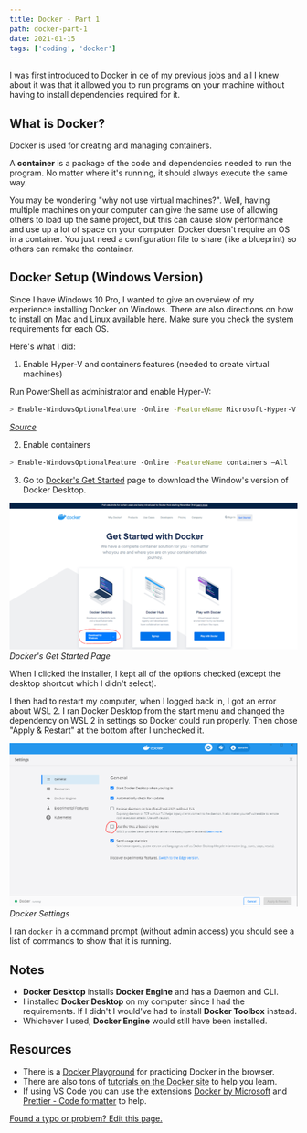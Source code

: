 ```yaml
---
title: Docker - Part 1
path: docker-part-1
date: 2021-01-15
tags: ['coding', 'docker']
---
```


I was first introduced to Docker in oe of my previous jobs and all I knew about it was that it allowed you to run programs on your machine without having to install dependencies required for it.

## What is Docker?

Docker is used for creating and managing containers.

A **container** is a package of the code and dependencies needed to run the program. No matter where it's running, it should always execute the same way.

You may be wondering "why not use virtual machines?". Well, having multiple machines on your computer can give the same use of allowing others to load up the same project, but this can cause slow performance and use up a lot of space on your computer. Docker doesn't require an OS in a container. You just need a configuration file to share (like a blueprint) so others can remake the container.

## Docker Setup (Windows Version)

Since I have Windows 10 Pro, I wanted to give an overview of my experience installing Docker on Windows. There are also directions on how to install on Mac and Linux [available here](https://docs.docker.com/engine/install/). Make sure you check the system requirements for each OS.

Here's what I did:

1) Enable Hyper-V and containers features (needed to create virtual machines)

Run PowerShell as administrator and enable Hyper-V:

```bash
> Enable-WindowsOptionalFeature -Online -FeatureName Microsoft-Hyper-V -All
```
_[Source](https://docs.microsoft.com/en-us/virtualization/hyper-v-on-windows/quick-start/enable-hyper-v)_

2) Enable containers

```bash
> Enable-WindowsOptionalFeature -Online -FeatureName containers –All
```

3) Go to [Docker's Get Started](https://www.docker.com/get-started) page to download the Window's version of Docker Desktop.

![Docker's Get Started Page](./images/2021-01-15/docker-get-started.png)
_Docker's Get Started Page_

When I clicked the installer, I kept all of the options checked (except the desktop shortcut which I didn't select).

I then had to restart my computer, when I logged back in, I got an error about WSL 2. I ran Docker Desktop from the start menu and changed the dependency on WSL 2 in settings so Docker could run properly. Then chose "Apply & Restart" at the bottom after I unchecked it.

![Docker Settings](./images/2021-01-15/docker-settings.png)
_Docker Settings_

I ran `docker` in a command prompt (without admin access) you should see a list of commands to show that it is running.

## Notes

- **Docker Desktop** installs **Docker Engine** and has a Daemon and CLI.
- I installed **Docker Desktop** on my computer since I had the requirements. If I didn't I would've had to install **Docker Toolbox** instead.
- Whichever I used, **Docker Engine** would still have been installed.

## Resources

- There is a [Docker Playground](https://labs.play-with-docker.com/) for practicing Docker in the browser.
- There are also tons of [tutorials on the Docker site](https://www.docker.com/play-with-docker) to help you learn.
- If using VS Code you can use the extensions [Docker by Microsoft](https://marketplace.visualstudio.com/items?itemName=ms-azuretools.vscode-docker) and [Prettier - Code formatter](https://marketplace.visualstudio.com/items?itemName=esbenp.prettier-vscode) to help.

[Found a typo or problem? Edit this page.](https://github.com/Dana94/website/blob/master/blog/2021-01-15-docker-part-1.md)

